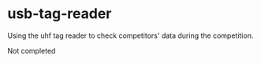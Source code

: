 # usb-tag-reader
 Using the uhf tag reader to check competitors' data during the competition.

Not completed
